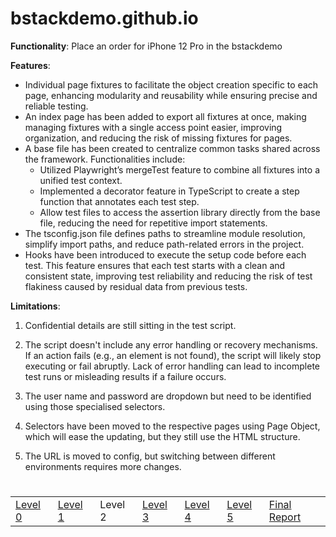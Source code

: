# bstackdemo.github.io

**Functionality**: Place an order for iPhone 12 Pro in the bstackdemo

**Features**:
- Individual page fixtures to facilitate the object creation specific to each page, enhancing modularity and reusability while ensuring precise and reliable testing.
- An index page has been added to export all fixtures at once, making managing fixtures with a single access point easier, improving organization, and reducing the risk of missing fixtures for pages.
- A base file has been created to centralize common tasks shared across the framework. Functionalities include:
   - Utilized Playwright’s mergeTest feature to combine all fixtures into a unified test context.
   - Implemented a decorator feature in TypeScript to create a step function that annotates each test step.
   - Allow test files to access the assertion library directly from the base file, reducing the need for repetitive import statements.
- The tsconfig.json file defines paths to streamline module resolution, simplify import paths, and reduce path-related errors in the project.
- Hooks have been introduced to execute the setup code before each test. This feature ensures that each test starts with a clean and consistent state, improving test reliability and reducing the risk of test flakiness caused by residual data from previous tests.

**Limitations**:

1. Confidential details are still sitting in the test script.
   
2. The script doesn't include any error handling or recovery mechanisms. If an action fails (e.g., an element is not found), the script will likely stop executing or fail abruptly. Lack of error handling can lead to incomplete test runs or misleading results if a failure occurs.
   
3. The user name and password are dropdown but need to be identified using those specialised selectors.

4. Selectors have been moved to the respective pages using Page Object, which will ease the updating, but they still use the HTML structure.

5. The URL is moved to config, but switching between different environments requires more changes.
#
<table>
  <tr>
    <td><a href="https://github.com/Cerosh/bstackdemo.github.io/tree/level.0">Level 0</a></td>
    <td><a href="https://github.com/Cerosh/bstackdemo.github.io/tree/level.1">Level 1</a></td>
    <td>Level 2</td>
    <td><a href="https://github.com/Cerosh/bstackdemo.github.io/tree/level.3">Level 3</a></td>
    <td><a href="https://github.com/Cerosh/bstackdemo.github.io/tree/level.4">Level 4</a></td>
    <td><a href="https://github.com/Cerosh/bstackdemo.github.io/tree/level.5">Level 5</a></td>
    <td><a href="https://Cerosh.github.io/bstackdemo.github.io">Final Report</a></td>
  </tr>
</table>
